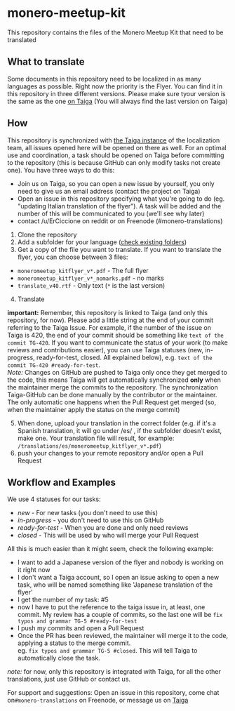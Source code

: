 # monero-meetup-kit

This repository contains the files of the Monero Meetup Kit that need to be translated

## What to translate

Some documents in this repository need to be localized in as many languages as possible. Right now the priority is the Flyer. You can find it in this repository in three different versions. Please make sure tyour version is the same as the one [on Taiga](https://taiga.getmonero.org/project/sgp-monero-meetup-kit/wiki/flyers) (You will always find the last version on Taiga)

## How

This repository is synchronized with [the Taiga instance](https://taiga.getmonero.org/project/erciccione-monero-localization) of the localization team, all issues opened here will be opened on there as well. For an optimal use and coordination, a task should be opened on Taiga before committing to the repository (this is because GitHub can only modify tasks not create one). You have three ways to do this:
- Join us on Taiga, so you can open a new issue by yourself, you only need to give us an email address (contact the project on Taiga)
- Open an issue in this repository specifying what you're going to do (eg. "updating Italian translation of the flyer"). A task will be added and the number of this will be communicated to you (we'll see why later)
- contact /u/ErCiccione on reddit or on Freenode (#monero-translations)

1. Clone the repository
2. Add a subfolder for your language ([check existing folders](https://github.com/erciccione/monero-meetup-kit/tree/master/translations))
3. Get a copy of the file you want to translate.
If you want to translate the flyer, you can choose between 3 files:
- `moneromeetup_kitflyer_v*.pdf` - The full flyer 
- `moneromeetup_kitflyer_v*_nomarks.pdf` - no marks
- `translate_v40.rtf` - Only text
(`*` is the last version)
4. Translate

**important:** Remember, this repository is linked to Taiga (and only this repository, for now). Please add a little string at the end of your commit referring to the Taiga Issue. For example, if the number of the issue on Taiga is 420, the end of your commit should be something like `text of the commit TG-420`. If you want to communicate the status of your work (to make reviews and contributions easier), you can use Taiga statuses (new, in-progress, ready-for-test, closed. All explained below), e.g. `text of the commit TG-420 #ready-for-test`.    
*Note:* Changes on GitHub are pushed to Taiga only once they get merged to the code, this means Taiga will get automatically synchronized **only** when the maintainer merge the commits to the repository. The synchronization Taiga-GitHub can be done manually by the contributor or the maintainer. The only automatic one happens when the Pull Request get merged (so, when the maintainer apply the status on the merge commit)

5. When done, upload your translation in the correct folder (e.g. if it's a Spanish translation, it will go under /es/ , if the subfolder doesn't exist, make one. Your translation file will result, for example:
`/translations/es/moneromeetup_kitflyer_v*.pdf`)
6. push your changes to your remote repository and/or open a Pull Request

## Workflow and Examples
We use 4 statuses for our tasks:
- *new* - For new tasks (you don't need to use this)
- *in-progress* - you don't need to use this on GitHub
- *ready-for-test* - When you are done and only need reviews 
- *closed* - This will be used by who will merge your Pull Request


All this is much easier than it might seem, check the following example:

- I want to add a Japanese version of the flyer and nobody is working on it right now 
- I don't want a Taiga account, so I open an issue asking to open a new task, who will be named something like 'Japanese translation of the flyer'
- I get the number of my task: #5
- now I have to put the reference to the taiga issue in, at least, one commit. My review has a couple of commits, so the last one will be `fix typos and grammar TG-5 #ready-for-test`
- I push my commits and open a Pull Request
- Once the PR has been reviewed, the maintainer will merge it to the code, applying a status to the merge commit.    
eg. `fix typos and grammar TG-5 #closed`. This will tell Taiga to automatically close the task.

*note:* for now, only this repository is integrated with Taiga, for all the other translations, just use GitHub or contact us.

For support and suggestions: Open an issue in this repository, come chat on`#monero-translations` on Freenode, or message us on [Taiga](https://taiga.getmonero.org/project/erciccione-monero-localization/)
